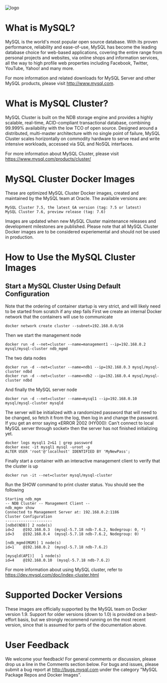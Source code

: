 ![logo](https://www.mysql.com/common/logos/logo-mysql-170x115.png)

# What is MySQL?

MySQL is the world's most popular open source database. With its proven performance, reliability and ease-of-use, MySQL has become the leading database choice for web-based applications, covering the entire range from personal projects and websites, via online shops and information services, all the way to high profile web properties including Facebook, Twitter, YouTube, Yahoo! and many more.

For more information and related downloads for MySQL Server and other MySQL products, please visit http://www.mysql.com.

# What is  MySQL Cluster?

MySQL Cluster is built on the NDB storage engine and provides a highly scalable, real-time, ACID-compliant transactional database, combining 99.999% availability with the low TCO of open source. Designed around a distributed, multi-master architecture with no single point of failure, MySQL Cluster scales horizontally on commodity hardware to serve read and write intensive workloads, accessed via SQL and NoSQL interfaces.

For more information about MySQL Cluster, please visit https://www.mysql.com/products/cluster/

# MySQL Cluster Docker Images

These are optimized MySQL Cluster Docker images, created and maintained by the MySQL team at Oracle. The available versions are:

    MySQL Cluster 7.5, the latest GA version (tag: 7.5 or latest)
    MySQL Cluster 7.6, preview release (tag: 7.6)

Images are updated when new MySQL Cluster maintenance releases and development milestones are published. Please note that all MySQL Cluster Docker images are to be considered experiemental and should not be used in production.

# How to Use the MySQL Cluster Images

## Start a MySQL Cluster Using Default Configuration

Note that the ordering of container startup is very strict, and will likely need to be started from scratch if any step fails
First we create an internal Docker network that the containers will use to communicate

    docker network create cluster --subnet=192.168.0.0/16

Then we start the management node

    docker run -d --net=cluster --name=management1 --ip=192.168.0.2 mysql/mysql-cluster ndb_mgmd

The two data nodes

    docker run -d --net=cluster --name=ndb1 --ip=192.168.0.3 mysql/mysql-cluster ndbd
    docker run -d --net=cluster --name=ndb2 --ip=192.168.0.4 mysql/mysql-cluster ndbd

And finally the MySQL server node

    docker run -d --net=cluster --name=mysql1 --ip=192.168.0.10 mysql/mysql-cluster mysqld

The server will be initialized with a randomized password that will need to be changed, so fetch it from the log, then log in and change the password.
If you get an error saying «ERROR 2002 (HY000): Can't connect to local MySQL server through socket» then the server has not finished initializing yet.

    docker logs mysql1 2>&1 | grep password
    docker exec -it mysql1 mysql -uroot -p
    ALTER USER 'root'@'localhost' IDENTIFIED BY 'MyNewPass';

Finally start a container with an interactive management client to verify that the cluster is up

    docker run -it --net=cluster mysql/mysql-cluster

Run the SHOW command to print cluster status. You should see the following

    Starting ndb_mgm
    -- NDB Cluster -- Management Client --
    ndb_mgm> show
    Connected to Management Server at: 192.168.0.2:1186
    Cluster Configuration
    ---------------------
    [ndbd(NDB)]	2 node(s)
    id=2	@192.168.0.3  (mysql-5.7.18 ndb-7.6.2, Nodegroup: 0, *)
    id=3	@192.168.0.4  (mysql-5.7.18 ndb-7.6.2, Nodegroup: 0)
    
    [ndb_mgmd(MGM)]	1 node(s)
    id=1	@192.168.0.2  (mysql-5.7.18 ndb-7.6.2)
    
    [mysqld(API)]	1 node(s)
    id=4	@192.168.0.10  (mysql-5.7.18 ndb-7.6.2)

For more information about using MySQL cluster, refer to https://dev.mysql.com/doc/index-cluster.html

# Supported Docker Versions

These images are officially supported by the MySQL team on Docker version 1.9. Support for older versions (down to 1.0) is provided on a best-effort basis, but we strongly recommend running on the most recent version, since that is assumed for parts of the documentation above.

# User Feedback

We welcome your feedback! For general comments or discussion, please drop us a line in the Comments section below. For bugs and issues, please submit a bug report at http://bugs.mysql.com under the category "MySQL Package Repos and Docker Images".
